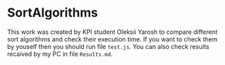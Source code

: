 # SortAlgorithms
This work was created by KPI student Oleksii Yarosh to compare different sort algorithms
and check their execution time. If you want to check them by youself then you should
run file `test.js`. You can also check results recaived by my PC in file `Results.md`.
